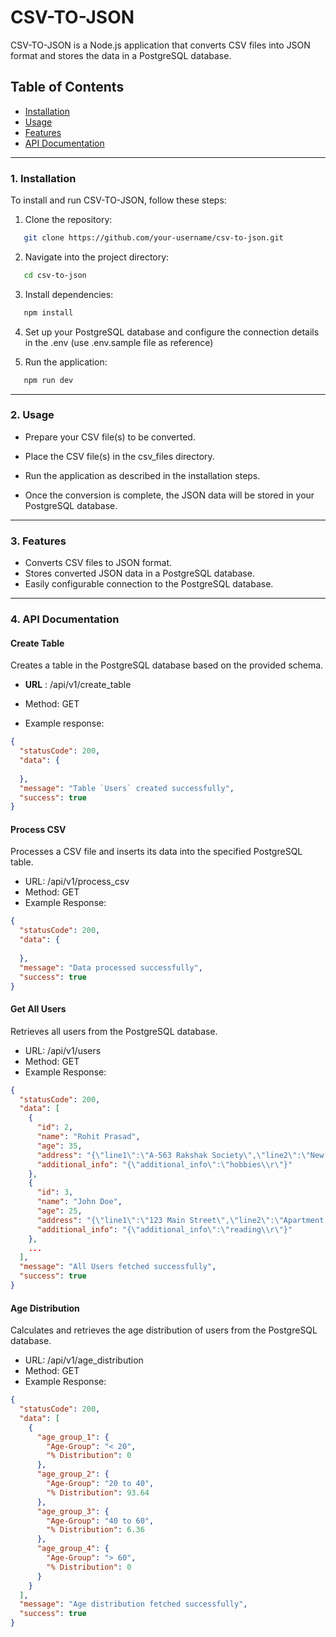 # CSV-TO-JSON

CSV-TO-JSON is a Node.js application that converts CSV files into JSON format and stores the data in a PostgreSQL database.

## Table of Contents

- [Installation](#1-installation)
- [Usage](#2-usage)
- [Features](#3-features)
-  [API Documentation](#4-api-documentation)

---


### 1. Installation

To install and run CSV-TO-JSON, follow these steps:

1. Clone the repository:
```bash
   git clone https://github.com/your-username/csv-to-json.git
```
2. Navigate into the project directory:
```bash
   cd csv-to-json
```
3. Install dependencies:
```bash
   npm install
```
4. Set up your PostgreSQL database and configure the connection details in the .env (use .env.sample file as reference)

5. Run the application:
```bash
   npm run dev
```
---


### 2. Usage

- Prepare your CSV file(s) to be converted.

- Place the CSV file(s) in the csv_files directory.

- Run the application as described in the installation steps.

- Once the conversion is complete, the JSON data will be stored in your PostgreSQL database.

---

### 3. Features

- Converts CSV files to JSON format.
- Stores converted JSON data in a PostgreSQL database.
- Easily configurable connection to the PostgreSQL database.

---

### 4. API Documentation
#### Create Table
 Creates a table in the PostgreSQL database based on the provided schema.

- **URL** : /api/v1/create_table
- Method: GET

- Example response: 
```json
{
  "statusCode": 200,
  "data": {
    
  },
  "message": "Table `Users` created successfully",
  "success": true
}
```

#### Process CSV
Processes a CSV file and inserts its data into the specified PostgreSQL table.

- URL: /api/v1/process_csv
- Method: GET
- Example Response:
```json
{
  "statusCode": 200,
  "data": {
    
  },
  "message": "Data processed successfully",
  "success": true
}
```



#### Get All Users
Retrieves all users from the PostgreSQL database.

- URL: /api/v1/users
- Method: GET
- Example Response:
```json
{
  "statusCode": 200,
  "data": [
    {
      "id": 2,
      "name": "Rohit Prasad",
      "age": 35,
      "address": "{\"line1\":\"A-563 Rakshak Society\",\"line2\":\"New Pune Road\",\"city\":\"Pune\",\"state\":\"Maharashtra\"}",
      "additional_info": "{\"additional_info\":\"hobbies\\r\"}"
    },
    {
      "id": 3,
      "name": "John Doe",
      "age": 25,
      "address": "{\"line1\":\"123 Main Street\",\"line2\":\"Apartment 2A\",\"city\":\"New York\",\"state\":\"NY\"}",
      "additional_info": "{\"additional_info\":\"reading\\r\"}"
    },
    ...
  ],
  "message": "All Users fetched successfully",
  "success": true
}
```

#### Age Distribution
Calculates and retrieves the age distribution of users from the PostgreSQL database.

- URL: /api/v1/age_distribution
- Method: GET
- Example Response:
```json
{
  "statusCode": 200,
  "data": [
    {
      "age_group_1": {
        "Age-Group": "< 20",
        "% Distribution": 0
      },
      "age_group_2": {
        "Age-Group": "20 to 40",
        "% Distribution": 93.64
      },
      "age_group_3": {
        "Age-Group": "40 to 60",
        "% Distribution": 6.36
      },
      "age_group_4": {
        "Age-Group": "> 60",
        "% Distribution": 0
      }
    }
  ],
  "message": "Age distribution fetched successfully",
  "success": true
}
```
